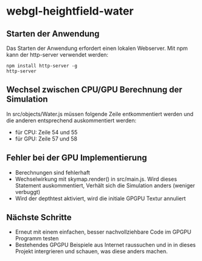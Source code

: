 # webgl-heightfield-water

## Starten der Anwendung

Das Starten der Anwendung erfordert einen lokalen Webserver. Mit npm kann der http-server verwendet werden:

```
npm install http-server -g
http-server
```

## Wechsel zwischen CPU/GPU Berechnung der Simulation

In src/objects/Water.js müssen folgende Zeile entkommentiert werden und die anderen entsprechend auskommentiert werden:

- für CPU: Zeile 54 und 55
- für GPU: Zeile 57 und 58

## Fehler bei der GPU Implementierung

- Berechnungen sind fehlerhaft
- Wechselwirkung mit skymap.render() in src/main.js. Wird dieses Statement auskommentiert, Verhält sich die Simulation anders (weniger verbuggt)
- Wird der depthtest aktiviert, wird die initiale GPGPU Textur annuliert

## Nächste Schritte

- Erneut mit einem einfachen, besser nachvollziehbare Code im GPGPU Programm testen
- Bestehendes GPGPU Beispiele aus Internet raussuchen und in in dieses Projekt intergrieren und schauen, was diese anders machen.